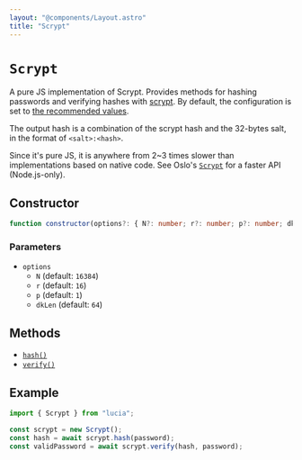```yaml
---
layout: "@components/Layout.astro"
title: "Scrypt"
---
```


# `Scrypt`

A pure JS implementation of Scrypt. Provides methods for hashing passwords and verifying hashes with [scrypt](https://datatracker.ietf.org/doc/html/rfc7914). By default, the configuration is set to [the recommended values](https://cheatsheetseries.owasp.org/cheatsheets/Password_Storage_Cheat_Sheet.html).

The output hash is a combination of the scrypt hash and the 32-bytes salt, in the format of `<salt>:<hash>`.

Since it's pure JS, it is anywhere from 2~3 times slower than implementations based on native code. See Oslo's [`Scrypt`]() for a faster API (Node.js-only).

## Constructor

```ts
function constructor(options?: { N?: number; r?: number; p?: number; dkLen?: number }): this;
```

### Parameters

- `options`
  - `N` (default: `16384`)
  - `r` (default: `16`)
  - `p` (default: `1`)
  - `dkLen` (default: `64`)

## Methods

- [`hash()`](ref:password/Argon2id)
- [`verify()`](ref:password/Argon2id)

## Example

```ts
import { Scrypt } from "lucia";

const scrypt = new Scrypt();
const hash = await scrypt.hash(password);
const validPassword = await scrypt.verify(hash, password);
```
